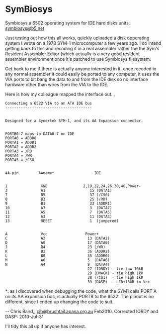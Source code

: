 # SymBiosys
Symbiosys a 6502 operating system for IDE hard disks units.
symbiosys@b5.net

Just testing out how this all works, quickly uploaded a disk opperating system I wrote on a 1978 SYM-1 microcomputer a few years ago. I do intend getting back to this and recoding it in a real assembler rather the the Sym's Resident Assembler Editor (which actually is a very good resident assembler environment once it's patched to use Symbiosys filesystem.

Get back to me if there is actually anyone interested in it, once recoded in any normal assembler it could easily be ported to any computer, it uses the VIA ports to bit bang the data to and from the IDE disk so no interface hardware other than wires from the VIA to the IDE.

Here is how my colleague mapped the interface out...

    Connecting a 6522 VIA to an ATA IDE bus
    ---------------------------------------


    Designed for a Synertek SYM-1, and its AA Expansion connector.


    PORTB0-7 maps to DATA0-7 on IDE
    PORTA0 = ADDR0
    PORTA1 = ADDR1
    PORTA2 = ADDR2
    PORTA3 = /RD
    PORTA4 = /WR
    PORTA5 = /CS0


    AA-pin         AAname*                  IDE
  

    1               GND                2,19,22,24,26,30,40,Power-
    3               A1                    15 (DATA1)
    7               B5                    37 (/CS0)
    8               B3                    25 (/RD)
    9               B1                    33 (ADDR1)
    10              A7                    3  (DATA7)
    11              A5                    7  (DATA5)
    12              A3                    11 (DATA3)
    13              RESET                 1  (jumpered)


    A               Vcc                 Power+
    C               A2                   13 (DATA2)
    D               A0                   17 (DATA0)
    J               B4                   23 (/WR)
    K               B2                   36 (ADDR2)
    L               B0                   35 (ADDR0)
    M               A6                   5  (DATA6)
    N               A4                   9  (DATA4)
                                         27 (IORDY) - tie low 10kR
                                         29 (DMACK) - tie high 1kR
                                         38 (/CS1)  - tie high 1kR
                                         39 (DASP)  - LED+180R to Vcc


*: as I discovered when debugging the code, what
the SYM1 calls PORT A on its AA expansion bus, is
actually PORTB to the 6522. The pinout is no different,
since I ended up changing the code to suit.

-- 
Chris Baird,, <cjb@brushtail.apana.org.au> Feb2010.
Corrected IORDY and DASP: 2010-Jul-31





I'll tidy this all up if anyone has interest.
